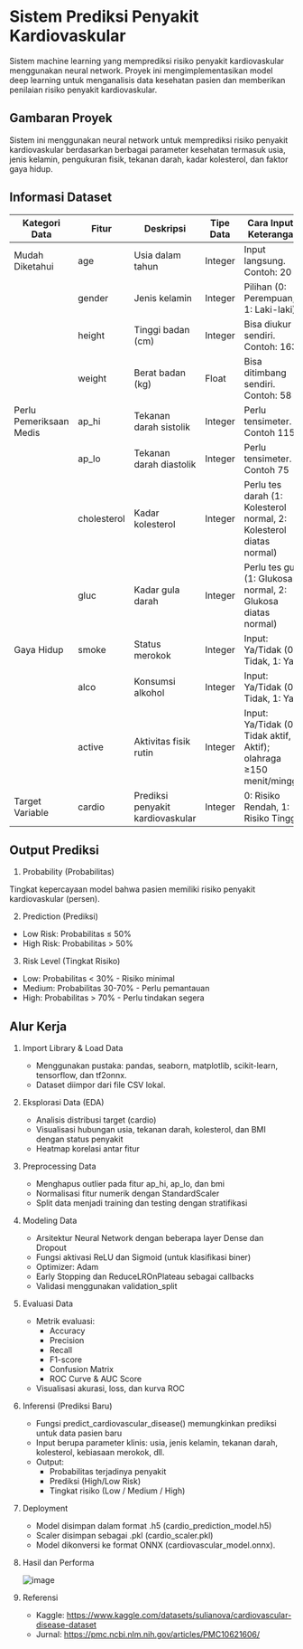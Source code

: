 # Sistem Prediksi Penyakit Kardiovaskular

Sistem machine learning yang memprediksi risiko penyakit kardiovaskular menggunakan neural network. Proyek ini mengimplementasikan model deep learning untuk menganalisis data kesehatan pasien dan memberikan penilaian risiko penyakit kardiovaskular.

## Gambaran Proyek
Sistem ini menggunakan neural network untuk memprediksi risiko penyakit kardiovaskular berdasarkan berbagai parameter kesehatan termasuk usia, jenis kelamin, pengukuran fisik, tekanan darah, kadar kolesterol, dan faktor gaya hidup.

## Informasi Dataset

| Kategori Data              | Fitur       | Deskripsi                        | Tipe Data      | Cara Input / Keterangan                                                |
| -------------------------- | ----------- | -------------------------------- | -------------- | ---------------------------------------------------------------------- |
| Mudah Diketahui          | age         | Usia dalam tahun                 | Integer        | Input langsung. Contoh: 20                                                   |
|                            | gender      | Jenis kelamin                    | Integer | Pilihan (0: Perempuan, 1: Laki-laki)                                   |
|                            | height      | Tinggi badan (cm)                | Integer        | Bisa diukur sendiri. Contoh: 163                                            |
|                            | weight      | Berat badan (kg)                 | Float  | Bisa ditimbang sendiri. Contoh: 58                                                 |
| Perlu Pemeriksaan Medis | ap\_hi      | Tekanan darah sistolik           | Integer        | Perlu tensimeter. Contoh 115                                                  |
|                            | ap\_lo      | Tekanan darah diastolik          | Integer        | Perlu tensimeter. Contoh 75                                                       |
|                            | cholesterol | Kadar kolesterol                 | Integer | Perlu tes darah (1: Kolesterol normal, 2: Kolesterol diatas normal)                                                        |
|                            | gluc        | Kadar gula darah                 | Integer | Perlu tes gula (1: Glukosa normal, 2: Glukosa diatas normal)                                                         |
| Gaya Hidup              | smoke       | Status merokok                   | Integer | Input: Ya/Tidak (0: Tidak, 1: Ya)                                      |
|                            | alco        | Konsumsi alkohol                 | Integer | Input: Ya/Tidak (0: Tidak, 1: Ya)                                      |
|                            | active      | Aktivitas fisik rutin            | Integer | Input: Ya/Tidak (0: Tidak aktif, 1: Aktif); olahraga ≥150 menit/minggu |
| Target Variable         | cardio      | Prediksi penyakit kardiovaskular | Integer        | 0: Risiko Rendah, 1: Risiko Tinggi                                     |

## Output Prediksi

1. Probability (Probabilitas)

Tingkat kepercayaan model bahwa pasien memiliki risiko penyakit kardiovaskular (persen).

2. Prediction (Prediksi)

  - Low Risk: Probabilitas ≤ 50%
  - High Risk: Probabilitas > 50%

3. Risk Level (Tingkat Risiko)

  - Low: Probabilitas < 30% - Risiko minimal
  - Medium: Probabilitas 30-70% - Perlu pemantauan
  - High: Probabilitas > 70% - Perlu tindakan segera

## Alur Kerja

1. Import Library & Load Data
   - Menggunakan pustaka: pandas, seaborn, matplotlib, scikit-learn, tensorflow, dan tf2onnx.
   - Dataset diimpor dari file CSV lokal.
3. Eksplorasi Data (EDA)
   - Analisis distribusi target (cardio)
   - Visualisasi hubungan usia, tekanan darah, kolesterol, dan BMI dengan status penyakit
   - Heatmap korelasi antar fitur
5. Preprocessing Data
   - Menghapus outlier pada fitur ap_hi, ap_lo, dan bmi
   - Normalisasi fitur numerik dengan StandardScaler
   - Split data menjadi training dan testing dengan stratifikasi
7. Modeling Data
   - Arsitektur Neural Network dengan beberapa layer Dense dan Dropout
   - Fungsi aktivasi ReLU dan Sigmoid (untuk klasifikasi biner)
   - Optimizer: Adam
   - Early Stopping dan ReduceLROnPlateau sebagai callbacks
   - Validasi menggunakan validation_split
9. Evaluasi Data
    - Metrik evaluasi:
      - Accuracy
      - Precision
      - Recall
      - F1-score
      - Confusion Matrix
      - ROC Curve & AUC Score
    - Visualisasi akurasi, loss, dan kurva ROC
11. Inferensi (Prediksi Baru)
    - Fungsi predict_cardiovascular_disease() memungkinkan prediksi untuk data pasien baru
    - Input berupa parameter klinis: usia, jenis kelamin, tekanan darah, kolesterol, kebiasaan merokok, dll.
    - Output:
      - Probabilitas terjadinya penyakit
      - Prediksi (High/Low Risk)
      - Tingkat risiko (Low / Medium / High)
13. Deployment
    - Model disimpan dalam format .h5 (cardio_prediction_model.h5)
    - Scaler disimpan sebagai .pkl (cardio_scaler.pkl)
    - Model dikonversi ke format ONNX (cardiovascular_model.onnx).
14. Hasil dan Performa
    
    ![image](https://github.com/user-attachments/assets/aee05841-3743-4069-8175-a73a9ab70751)

16. Referensi
    - Kaggle: https://www.kaggle.com/datasets/sulianova/cardiovascular-disease-dataset
    - Jurnal: https://pmc.ncbi.nlm.nih.gov/articles/PMC10621606/
